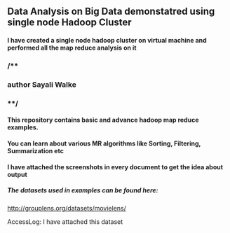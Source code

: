 ## Data Analysis on Big Data demonstatred using single node Hadoop Cluster 
#### I have created a single node hadoop cluster on virtual machine and performed all the map reduce analysis on it

### /**

### author Sayali Walke

### **/


#### This repository contains basic and advance hadoop map reduce examples.
#### You can learn about various MR algorithms like Sorting, Filtering, Summarization etc

#### I have attached the screenshots in every document to get the idea about output

##### The datasets used in examples can be found here:
http://grouplens.org/datasets/movielens/

AccessLog:
I have attached this dataset

